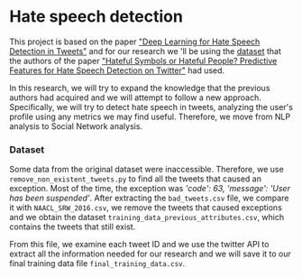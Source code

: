 # Hate speech detection
This project is based on the paper ["Deep Learning for Hate Speech Detection in Tweets"](https://dl.acm.org/doi/10.1145/3041021.3054223)
and for our research we 'll be using the [dataset](https://github.com/zeerakw/hatespeech)
that the authors of the paper ["Hateful Symbols or Hateful People? Predictive Features for Hate Speech Detection on Twitter"](https://www.aclweb.org/anthology/N16-2013/)
had used.

In this research, we will try to expand the knowledge that the previous authors had acquired 
and we will attempt to follow a new approach. Specifically, we will try to detect hate speech in
tweets, analyzing the user's profile using any metrics we may find useful. Therefore, we move
from NLP analysis to Social Network analysis.

### Dataset
Some data from the original dataset were inaccessible. Therefore, we use `remove_non_existent_tweets.py`
to find all the tweets that caused an exception. Most of the time, the exception was 
*'code': 63, 'message': 'User has been suspended'*. After extracting the `bad_tweets.csv` file,
we compare it with `NAACL_SRW_2016.csv`, we remove the tweets that caused exceptions
and we obtain the dataset `training_data_previous_attributes.csv`, which contains the tweets that still exist.

From this file, we examine each tweet ID and we use the twitter API to extract all the information needed for our 
research and we will save it to our final training data file `final_training_data.csv`.

